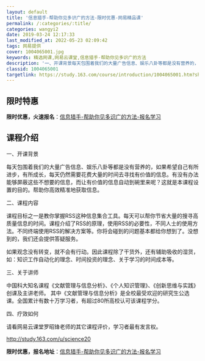 ```yaml
---
layout: default
title: '信息猎手-帮助你见多识广的方法-限时优惠-网易精品课'
permalink: /:categories/:title/
categories: wangyi2
date: 2019-03-24 12:17:33
last_modified_at: 2022-05-23 02:09:42
tags: 网易提供
cover: 1004065001.jpg
keywords: 精选网课,网易云课堂,信息猎手-帮助你见多识广的方法
description: '一、开课背景每天包围着我们的大量广告信息、娱乐八卦等都是没有营养的，如果希望自己有所进步，有所成长，每天仍然需要花费大量'
classid: 1004065001
targetlink: https://study.163.com/course/introduction/1004065001.htm?share=1&shareId=1025206652&utm_campaign=share&utm_medium=iphoneShare&utm_source=&utm_u=1025206652
---
```


## 限时特惠

**限时优惠，火速报名**：[信息猎手-帮助你见多识广的方法-报名学习](https://study.163.com/course/introduction/1004065001.htm?share=1&shareId=1025206652&utm_campaign=share&utm_medium=iphoneShare&utm_source=&utm_u=1025206652)

## 课程介绍

一、开课背景

每天包围着我们的大量广告信息、娱乐八卦等都是没有营养的，如果希望自己有所进步，有所成长，每天仍然需要花费大量的时间去寻找有价值的信息。有没有办法能够屏蔽这些不想要的信息，而让有价值的信息自动到碗里来呢？这就是本课程设置的目的。帮助你高效精准地获取信息。

二、课程内容

课程目标之一是教你掌握RSS这种信息集合工具。每天可以帮你节省大量的搜寻高质量信息的时间。课程介绍了RSS的原理，使用RSS的必要性，不同人士的使用方法。不同终端使用RSS的解决方案等。你将会碰到的问题基本都给你想到了。没想到的，我们还会提供答疑服务。

如果观念没有转变，就不会有行动。因此课程除了干货外，还有辅助吸收的湿货，如：知识工作自动化的理念、时间投资的理念、关于学习的时间成本等。

三、关于讲师

中国科大知名课程《文献管理与信息分析》、《个人知识管理》、《创新思维与实践》创课及主讲老师。 其中《文献管理与信息分析》是全校最受欢迎的研究生公选课。全国累计有数十万学习者，有超过80所高校认可该课程学分。

四、疗效如何

请看网易云课堂罗昭锋老师的其它课程评价，学习者最有发言权。

http://study.163.com/u/science20

**限时优惠，报名地址**：[信息猎手-帮助你见多识广的方法-报名学习](https://study.163.com/course/introduction/1004065001.htm?share=1&shareId=1025206652&utm_campaign=share&utm_medium=iphoneShare&utm_source=&utm_u=1025206652)


